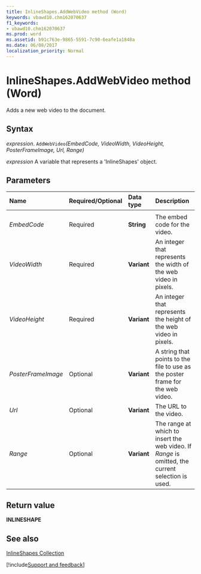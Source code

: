 ```yaml
---
title: InlineShapes.AddWebVideo method (Word)
keywords: vbawd10.chm162070637
f1_keywords:
- vbawd10.chm162070637
ms.prod: word
ms.assetid: b91c763e-9865-5591-7c90-6eafe1a1848a
ms.date: 06/08/2017
localization_priority: Normal
---
```



# InlineShapes.AddWebVideo method (Word)

Adds a new web video to the document.


## Syntax

_expression_. `AddWebVideo`_(EmbedCode,_ _VideoWidth,_ _VideoHeight,_ _PosterFrameImage,_ _Url,_ _Range)_

 _expression_ A variable that represents a 'InlineShapes' object.


## Parameters



|Name|Required/Optional|Data type|Description|
|:-----|:-----|:-----|:-----|
|||||
| _EmbedCode_|Required|**String**|The embed code for the video.|
| _VideoWidth_|Required|**Variant**|An integer that represents the width of the web video in pixels.|
| _VideoHeight_|Required|**Variant**|An integer that represents the height of the web video in pixels.|
| _PosterFrameImage_|Optional|**Variant**|A string that points to the file to use as the poster frame for the web video.|
| _Url_|Optional|**Variant**|The URL to the video.|
| _Range_|Optional|**Variant**|The range at which to insert the web video. If  _Range_ is omitted, the current selection is used.|

## Return value

 **INLINESHAPE**


## See also


[InlineShapes Collection](Word.inlineshapes.md)

[!include[Support and feedback](~/includes/feedback-boilerplate.md)]